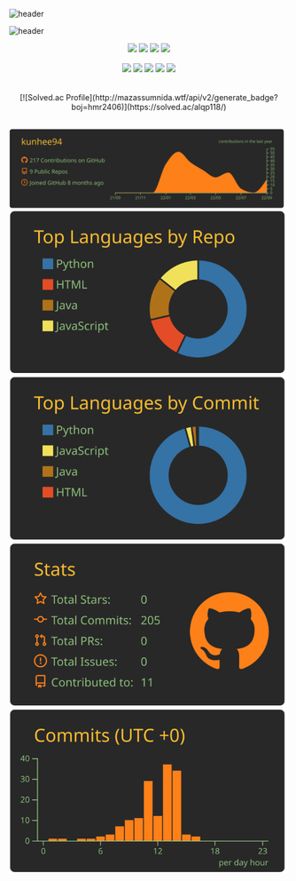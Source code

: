 ![header](https://capsule-render.vercel.app/api?type=transparent&height=270&section=header&text=Kunhee&fontSize=80&fontColor=71af45&animation=fadeIn&desc=🍄%20better%20than%20yesterday&descAlignY=69&descSize=17)


![header](https://capsule-render.vercel.app/api?type=transparent&height=40&text=🎧%20Tech%20Stack&fontSize=30&fontColor=915798&animation=scaleIn)

<div align="center">

<div>

 <img src="https://img.shields.io/badge/java-007396?style=for-the-badge&logo=java&logoColor=white">

 <img src="https://img.shields.io/badge/python-3776AB?style=for-the-badge&logo=python&logoColor=white">

 <img src="https://img.shields.io/badge/JavaScript-F7DF1E?style=for-the-badge&logo=JavaScript&logoColor=black"/>
 
<img src="https://img.shields.io/badge/Solidity-003545?style=for-the-badge&logo=Solidity&logoColor=white">

</div>

</br>

<img src="https://img.shields.io/badge/spring-6DB33F?style=flat-square&logo=spring&logoColor=white">

<img src="https://img.shields.io/badge/springboot-6DB33F?style=flat-square&logo=springboot&logoColor=white">

<img src="https://img.shields.io/badge/vue.js-4FC08D?style=flat-square&logo=vue.js&logoColor=white">

<img src="https://img.shields.io/badge/mysql-4479A1?style=flat-square&logo=mysql&logoColor=white">

<img src="https://img.shields.io/badge/React-003545?style=flat-square&logo=React&logoColor=#61DAFB">



</br>


</br>


</div>


</br>
<div align="center">
[![Solved.ac Profile](http://mazassumnida.wtf/api/v2/generate_badge?boj=hmr2406)](https://solved.ac/alqp118/)
</div>
</br>


<div align="center">

 
[![](https://raw.githubusercontent.com/kunhee94/kunhee94/master/profile-summary-card-output/gruvbox/0-profile-details.svg)](https://github.com/vn7n24fzkq/github-profile-summary-cards)
[![](https://raw.githubusercontent.com/kunhee94/kunhee94/master/profile-summary-card-output/gruvbox/1-repos-per-language.svg)](https://github.com/vn7n24fzkq/github-profile-summary-cards) [![](https://raw.githubusercontent.com/kunhee94/kunhee94/master/profile-summary-card-output/gruvbox/2-most-commit-language.svg)](https://github.com/vn7n24fzkq/github-profile-summary-cards)
[![](https://raw.githubusercontent.com/kunhee94/kunhee94/master/profile-summary-card-output/gruvbox/3-stats.svg)](https://github.com/vn7n24fzkq/github-profile-summary-cards) [![](https://raw.githubusercontent.com/kunhee94/kunhee94/master/profile-summary-card-output/gruvbox/4-productive-time.svg)](https://github.com/vn7n24fzkq/github-profile-summary-cards)


</div>

​
